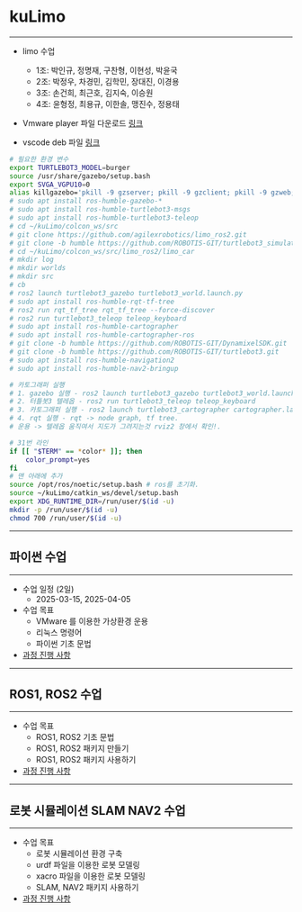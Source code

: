 # kuLimo

---

- limo 수업
  - 1조: 박인규, 정명재, 구찬형, 이현성, 박윤국
  - 2조: 박정우, 차경민, 김학민, 장대진, 이경용
  - 3조: 손건희, 최근호, 김지숙, 이승원
  - 4조: 윤형정, 최용규, 이한솔, 맹진수, 정용태

- Vmware player 파일 다운로드
[링크](https://drive.google.com/file/d/1twlHYAgrWeLSQRO_vHy68lJxr-n1qIWl/view?usp=sharing)

- vscode deb 파일
[링크](https://drive.google.com/file/d/1We4ILpw1NTzpspkflSpvdZikvyApTxn0/view?usp=sharing)

```bash
# 필요한 환경 변수
export TURTLEBOT3_MODEL=burger
source /usr/share/gazebo/setup.bash
export SVGA_VGPU10=0
alias killgazebo='pkill -9 gzserver; pkill -9 gzclient; pkill -9 gzweb; pkill -9 gzbridge'
# sudo apt install ros-humble-gazebo-*
# sudo apt install ros-humble-turtlebot3-msgs
# sudo apt install ros-humble-turtlebot3-teleop
# cd ~/kuLimo/colcon_ws/src
# git clone https://github.com/agilexrobotics/limo_ros2.git
# git clone -b humble https://github.com/ROBOTIS-GIT/turtlebot3_simulations.git
# cd ~/kuLimo/colcon_ws/src/limo_ros2/limo_car
# mkdir log
# mkdir worlds
# mkdir src
# cb
# ros2 launch turtlebot3_gazebo turtlebot3_world.launch.py
# sudo apt install ros-humble-rqt-tf-tree
# ros2 run rqt_tf_tree rqt_tf_tree --force-discover
# ros2 run turtlebot3_teleop teleop_keyboard
# sudo apt install ros-humble-cartographer
# sudo apt install ros-humble-cartographer-ros
# git clone -b humble https://github.com/ROBOTIS-GIT/DynamixelSDK.git
# git clone -b humble https://github.com/ROBOTIS-GIT/turtlebot3.git
# sudo apt install ros-humble-navigation2
# sudo apt install ros-humble-nav2-bringup

# 카토그래퍼 실행
# 1. gazebo 실행 - ros2 launch turtlebot3_gazebo turtlebot3_world.launch.py
# 2. 터틀봇3 텔레옵 - ros2 run turtlebot3_teleop teleop_keyboard
# 3. 카토그래퍼 실행 - ros2 launch turtlebot3_cartographer cartographer.launch.py use_sim_time:=true
# 4. rqt 실행 - rqt -> node graph, tf tree.
# 운용 -> 텔레옵 움직여서 지도가 그려지는것 rviz2 창에서 확인!.

```

```bash
# 31번 라인
if [[ "$TERM" == *color* ]]; then
    color_prompt=yes
fi
# 맨 아래에 추가
source /opt/ros/noetic/setup.bash # ros를 초기화.
source ~/kuLimo/catkin_ws/devel/setup.bash
export XDG_RUNTIME_DIR=/run/user/$(id -u)
mkdir -p /run/user/$(id -u)
chmod 700 /run/user/$(id -u)
```

---

## 파이썬 수업

---

- 수업 일정 (2일)
  - 2025-03-15, 2025-04-05
- 수업 목표
  - VMware 를 이용한 가상환경 운용
  - 리눅스 명령어
  - 파이썬 기초 문법
- [과정 진행 사항](doc/python.md)

---

## ROS1, ROS2 수업

---

- 수업 목표
  - ROS1, ROS2 기초 문법
  - ROS1, ROS2 패키지 만들기
  - ROS1, ROS2 패키지 사용하기
- [과정 진행 사항](doc/ros.md)

---

## 로봇 시뮬레이션 SLAM NAV2 수업

---

- 수업 목표
  - 로봇 시뮬레이션 환경 구축
  - urdf 파일을 이용한 로봇 모델링
  - xacro 파일을 이용한 로봇 모델링
  - SLAM, NAV2 패키지 사용하기
- [과정 진행 사항](doc/simulation.md)
